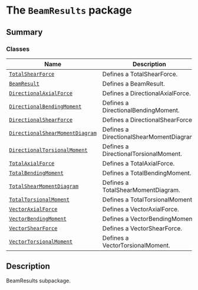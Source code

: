 # The `BeamResults` package

<a id="summary"></a>

## Summary

### Classes

| Name | Description |
|---------------------------------------------------------------------------------------------------|------------------------------------------|
| [`TotalShearForce`](TotalShearForce.md#TotalShearForce)                                           | Defines a TotalShearForce.               |
| [`BeamResult`](BeamResult.md#BeamResult)                                                          | Defines a BeamResult.                    |
| [`DirectionalAxialForce`](DirectionalAxialForce.md#DirectionalAxialForce)                         | Defines a DirectionalAxialForce.         |
| [`DirectionalBendingMoment`](DirectionalBendingMoment.md#DirectionalBendingMoment)                | Defines a DirectionalBendingMoment.      |
| [`DirectionalShearForce`](DirectionalShearForce.md#DirectionalShearForce)                         | Defines a DirectionalShearForce.         |
| [`DirectionalShearMomentDiagram`](DirectionalShearMomentDiagram.md#DirectionalShearMomentDiagram) | Defines a DirectionalShearMomentDiagram. |
| [`DirectionalTorsionalMoment`](DirectionalTorsionalMoment.md#DirectionalTorsionalMoment)          | Defines a DirectionalTorsionalMoment.    |
| [`TotalAxialForce`](TotalAxialForce.md#TotalAxialForce)                                           | Defines a TotalAxialForce.               |
| [`TotalBendingMoment`](TotalBendingMoment.md#TotalBendingMoment)                                  | Defines a TotalBendingMoment.            |
| [`TotalShearMomentDiagram`](TotalShearMomentDiagram.md#TotalShearMomentDiagram)                   | Defines a TotalShearMomentDiagram.       |
| [`TotalTorsionalMoment`](TotalTorsionalMoment.md#TotalTorsionalMoment)                            | Defines a TotalTorsionalMoment.          |
| [`VectorAxialForce`](VectorAxialForce.md#VectorAxialForce)                                        | Defines a VectorAxialForce.              |
| [`VectorBendingMoment`](VectorBendingMoment.md#VectorBendingMoment)                               | Defines a VectorBendingMoment.           |
| [`VectorShearForce`](VectorShearForce.md#VectorShearForce)                                        | Defines a VectorShearForce.              |
| [`VectorTorsionalMoment`](VectorTorsionalMoment.md#VectorTorsionalMoment)                         | Defines a VectorTorsionalMoment.         |

<a id="description"></a>

## Description

BeamResults subpackage.

<!-- !! processed by numpydoc !! -->

